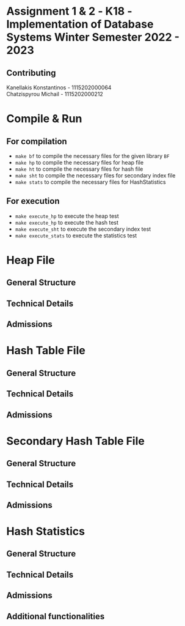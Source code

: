 # Assignment 1 & 2 - Κ18 - Implementation of Database Systems Winter Semester 2022 - 2023
## Contributing
Kanellakis Konstantinos - 1115202000064 <br />
Chatzispyrou Michail - 1115202000212
# Compile & Run
## For compilation
- `make bf` to compile the necessary files for the given library `BF`
- `make hp` to compile the necessary files for heap file
- `make ht` to compile the necessary files for hash file
- `make sht` to compile the necessary files for secondary index file
- `make stats` to compile the necessary files for HashStatistics
## For execution 
- `make execute_hp` to execute the heap test
- `make execute_hp` to execute the hash test
- `make execute_sht` to execute the secondary index test
- `make execute_stats` to execute the statistics test
# Heap File
## General Structure
## Technical Details
## Admissions 
# Hash Table File 
## General Structure
## Technical Details
## Admissions 
# Secondary Hash Table File
## General Structure
## Technical Details
## Admissions 
# Hash Statistics
## General Structure
## Technical Details
## Admissions 
## Additional functionalities
